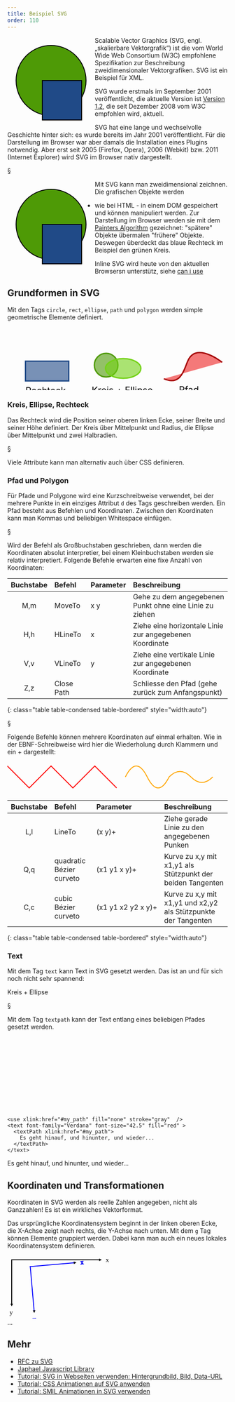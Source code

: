 ```yaml
---
title: Beispiel SVG
order: 110
---
```


<svg width="200" height="200" style="float:left;">
    <circle cx="100" cy="100" r="80"                 stroke="black" stroke-width="2" fill="#4e9a06" />
    <rect    x="80"   y="100" width="90" height="90" stroke="black" stroke-width="2" fill="#204a87" />
</svg>

Scalable Vector Graphics (SVG, engl. „skalierbare Vektorgrafik“) ist die vom 
World Wide Web Consortium (W3C) empfohlene Spezifikation zur Beschreibung 
zweidimensionaler Vektorgrafiken. SVG ist ein Beispiel für XML. 

SVG wurde erstmals im September 2001 veröffentlicht, die aktuelle Version
ist [Version 1.2](http://www.w3.org/TR/SVG11/), die seit Dezember 2008 vom W3C empfohlen wird, aktuell.

SVG hat eine lange und wechselvolle Geschichte hinter sich: es wurde bereits im Jahr 2001 veröffentlicht.
Für die Darstellung im Browser war aber damals die Installation eines Plugins notwendig. 
Aber erst seit 2005 (Firefox, Opera), 2006 (Webkit) bzw. 2011 (Internet Explorer) wird SVG
im Browser nativ dargestellt.

§

<xml caption="Einbindung von SVG in HTML (Inline-SVG)">
<svg width="200" height="200" style="float:left;">
  <circle cx="100" cy="100" r="80"                 stroke="black" stroke-width="2" fill="#4e9a06" />
  <rect    x="80"   y="100" width="90" height="90" stroke="black" stroke-width="2" fill="#204a87" />
</svg>
</xml>

Mit SVG kann man zweidimensional zeichnen. Die grafischen Objekte werden
- wie bei HTML - in einem DOM gespeichert und können manipuliert werden. Zur
Darstellung im Browser werden sie mit dem [Painters Algorithm](http://de.wikipedia.org/wiki/Painter%27s_Algorithmus) gezeichnet:
"spätere" Objekte übermalen "frühere" Objekte. Deswegen überdeckt das blaue Rechteck
im Beispiel den grünen Kreis.

Inline SVG wird heute von den aktuellen Browsersn unterstütz, siehe
[can i use](http://caniuse.com/#feat=svg-html5)


## Grundformen in SVG

Mit den Tags `circle`, `rect`, `ellipse`, `path` und `polygon` werden 
simple geometrische Elemente definiert.

<svg width="700" height="200">
<g transform="translate(10,30) scale(1.5,1.5)">
  <rect width="66" height="30" x="21" y="32" stroke="#204a87" fill="#204a87" fill-opacity="0.6" stroke-width="2" />
  <text x="21" y="82">Rechteck</text>
  <circle  cx="144" cy="38"  r="18"         stroke="#4e9a06" fill="#4e9a06" fill-opacity="0.6" stroke-width="2" />
  <ellipse cx="170" cy="43" rx="27" ry="15" stroke="#73d216" fill="#73d216" fill-opacity="0.6" stroke-width="2" />
  <text x="122" y="81">Kreis + Ellipse</text>
</g>
<g transform="translate(340,-137) scale(1.5,1.5)">
  <path d="M 12,170 C 39,182 43,154 49,142 C 62,114 101,145 101,145"
        fill="#ef2929" fill-opacity="0.62" stroke="#a40000" stroke-width="2"/>
  <path d="M 149,109 L 149,127 L 127,144 L 140,172 L 188,167 L 191,119 L 149,109 z"
        fill="#edd400" fill-opacity="0.59" stroke="#c4a000" stroke-width="2" />
  <text x="35" y="192">Pfad</text>
  <text x="141" y="192">Polygon</text>
</g>
</svg> 


### Kreis, Ellipse, Rechteck

Das Rechteck wird die Position seiner oberen linken Ecke, seiner Breite und seiner Höhe definiert. Der
Kreis über Mittelpunkt und Radius, die Ellipse über Mittelpunkt und zwei Halbradien.

<xml caption="Kreis und Ellipse">
<circle  cx="144" cy="38" r="18" 
        stroke="#4e9a06" stroke-width="2" 
        fill="#4e9a06"   fill-opacity="0.6"  />
<ellipse cx="170" cy="43" rx="27" ry="15" 
        stroke="#73d216" stroke-width="2" 
        fill="#73d216" fill-opacity="0.6" />
</xml>

§

Viele Attribute kann man alternativ auch über CSS definieren.

<xml caption="Attribute per CSS">
<circle style="cx: 144px; cy: 38px; r: 18px; stroke: #4e9a06; stroke-width: 2px; fill: #4e9a06; fill-opacity:0.6;"  />
<ellipse cx="170" cy="43" rx="27" ry="15" 
        style="stroke: #73d216; stroke-width: 2px; fill: #73d216; fill-opacity:0.6;" />
</xml>

### Pfad und Polygon

Für Pfade und Polygone wird eine Kurzschreibweise verwendet, bei der mehrere Punkte in
ein einziges Attribut `d` des Tags geschreiben werden. Ein Pfad besteht aus Befehlen und Koordinaten.
Zwischen den Koordinaten kann man Kommas und beliebigen Whitespace einfügen.

<xml caption="SVG">
<path d="M 149,109 L 149,127 L 127 144    L 140,172    L 188,167 L 191,119 L 149,109 z"
      fill="#edd400" fill-opacity="0.59" stroke="#c4a000" stroke-width="2" />
</xml>

§

Wird der Befehl als Großbuchstaben geschrieben, dann werden die Koordinaten
absolut interpretier, bei einem Kleinbuchstaben werden sie relativ interpretiert.
Folgende Befehle erwarten eine fixe Anzahl von Koordinaten:

|Buchstabe | Befehl          | Parameter | Beschreibung                                             |
|:--------:|:----------------|:----------|:---------------------------------------------------------|
| M,m      | MoveTo          | x y       | Gehe zu dem angegebenen Punkt ohne eine Linie zu ziehen  |
| H,h      | HLineTo         | x         | Ziehe eine horizontale Linie zur angegebenen Koordinate  |
| V,v      | VLineTo         | y         | Ziehe eine vertikale Linie zur angegebenen Koordinate    |
| Z,z      | Close Path      |           | Schliesse den Pfad (gehe zurück zum Anfangspunkt)        |
{: class="table table-condensed table-bordered" style="width:auto"}

§

Folgende Befehle können mehrere Koordinaten auf einmal erhalten. Wie in der EBNF-Schreibweise
wird hier die Wiederholung durch Klammern und ein + dargestellt:

<svg width="700" height="100">
  <path d="M   0,10 l 50,50 50,-50 50,50 50,-50 50,50"                   stroke="red"    stroke-width="2" fill="none" />
  <path d="M 270,35 q 25,-50 50,0  25,50 50,0   q 25,-25 50,0  q 25,25 50,0" stroke="orange" stroke-width="2" fill="none" />
</svg>

<xml caption="Beispiel für LineTo und Quadratic B">
<path d="M   0 10 l 50,50  50,-50 50,50 50,-50 50,50" />
<path d="M 270 35 q 25,-50 50,0 25,50 50,0 q 25,-25 50,0 q 25,25 50,0" />
</xml>


| Buchstabe | Befehl          | Parameter | Beschreibung                                             |
|:---------:|:----------------|:----------|:---------------------------------------------------------|
| L,l       | LineTo          | (x y)+    | Ziehe gerade Linie zu den angegebenen Punken              |
| Q,q       | quadratic Bézier curveto | (x1 y1 x y)+    | Kurve zu x,y mit x1,y1 als Stützpunkt der beiden Tangenten |
| C,c       | cubic Bézier curveto | <nobr>(x1 y1 x2 y2 x y)+</nobr> | Kurve zu x,y mit x1,y1 und x2,y2 als Stützpunkte der Tangenten |
{: class="table table-condensed table-bordered" style="width:auto"}

### Text

Mit dem Tag `text` kann Text in SVG gesetzt werden. Das ist
an und für sich noch nicht sehr spannend:

<xml caption="Text in SVG">
    <text x="122" y="81">Kreis + Ellipse</text>
</xml>

§

Mit dem Tag `textpath` kann der Text entlang eines
beliebigen Pfades gesetzt werden.

<svg width="600" height="200">
  <g transform="scale(0.5,0.5)">
    <defs>
      <path id="my_path"
            d="M 100,200 
               C 200,100 300,  0 400,100
               C 500,200 600,300 700,200
               C 800,100 900,100 900,100" />
    </defs>

    <use xlink:href="#my_path" fill="none" stroke="gray"  />
    <text font-family="Verdana" font-size="42.5" fill="red" >
      <textPath xlink:href="#my_path">
        Es geht hinauf, und hinunter, und wieder...
      </textPath>
    </text>
  </g>
</svg>


<xml>
<defs>
<path id="my_path" d="M 100,200 C 200,100 300,  0 400,100
      C 500,200 600,300 700,200 C 800,100 900,100 900,100" />
</defs>
<text font-family="Verdana" font-size="42.5" fill="red" >
  <textPath xlink:href="#my_path">
    Es geht hinauf, und hinunter, und wieder...
  </textPath>
</text>
</xml>

## Koordinaten und Transformationen

Koordinaten in SVG werden als reelle Zahlen angegeben,
nicht als Ganzzahlen!  Es ist ein wirkliches Vektorformat.

Das ursprüngliche Koordinatensystem beginnt in der linken oberen Ecke,
die X-Achse zeigt nach rechts, die Y-Achse nach unten.  Mit dem `g` Tag
können Elemente gruppiert werden. Dabei kann man auch ein neues
lokales Koordinatensystem definieren.


<svg width="700" height="200">
  <defs>
      <marker id="pointy"
        viewBox="0 0 10 10" refX="0" refY="5" 
        markerUnits="strokeWidth" markerWidth="4" markerHeight="3"
        orient="auto">
        <path d="M 0 0 L 10 5 L 0 10 z" />
      </marker>
  </defs>
  <g transform="translate(10,10)">
    <path d="M 0 0 L 200 0" stroke="black" stroke-width="2" stroke-linecap="square" marker-end="url(#pointy)" />
    <path d="M 0 0 L 0 100" stroke="black" stroke-width="2" stroke-linecap="square" marker-end="url(#pointy)" />
    <text x="215" y="5" font-family="Verdana" font-size="15" fill="black" >x</text>
    <text x="-5" y="125" font-family="Verdana" font-size="15" fill="black" >y</text>
  </g>
  <g transform="rotate(-5) translate(50,30)" stroke="blue" >
    <path d="M 0 0 L 100 0" stroke-width="2" stroke-linecap="square" marker-end="url(#pointy)" />
    <path d="M 0 0 L 0 100" stroke-width="2" stroke-linecap="square" marker-end="url(#pointy)" />
    <text x="115" y="5" font-family="Verdana" font-size="15" fill="black" >x</text>
    <text x="-5" y="125" font-family="Verdana" font-size="15" fill="black" >y</text>
  </g>
</svg> 

<xml caption="Gruppe mit lokalem Koordinatensystem">
<g transform="rotate(-5) translate(50,30)">
  ...
</g>
</xml>

## Mehr

* [RFC zu SVG](http://www.w3.org/TR/SVG11/)
* [Japhael Javascript Library](http://raphaeljs.com/)
* [Tutorial: SVG in Webseiten verwenden: Hintergrundbild, Bild, Data-URL](http://css-tricks.com/using-svg/)
* [Tutorial: CSS Animationen auf SVG anwenden](http://tympanus.net/codrops/2013/02/06/interactive-infographic-with-svg-and-css-animations/)
* [Tutorial: SMIL Animationen in SVG verwenden](https://developer.mozilla.org/en-US/docs/SVG/SVG_animation_with_SMIL)
